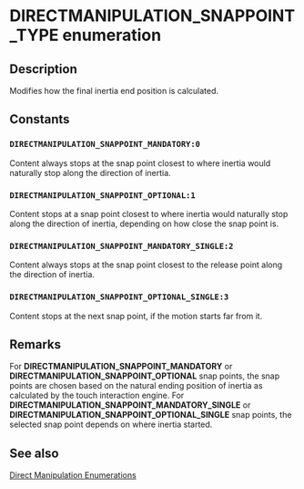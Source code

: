 # DIRECTMANIPULATION_SNAPPOINT_TYPE enumeration

## Description

Modifies how the final inertia end position is calculated.

## Constants

### `DIRECTMANIPULATION_SNAPPOINT_MANDATORY:0`

Content always stops at the snap point closest to where inertia would naturally stop along the direction of inertia.

### `DIRECTMANIPULATION_SNAPPOINT_OPTIONAL:1`

Content stops at a snap point closest to where inertia would naturally stop along the direction of inertia, depending on how close the snap point is.

### `DIRECTMANIPULATION_SNAPPOINT_MANDATORY_SINGLE:2`

Content always stops at the snap point closest to the release point along the direction of inertia.

### `DIRECTMANIPULATION_SNAPPOINT_OPTIONAL_SINGLE:3`

Content stops at the next snap point, if the motion starts far from it.

## Remarks

For **DIRECTMANIPULATION_SNAPPOINT_MANDATORY** or **DIRECTMANIPULATION_SNAPPOINT_OPTIONAL** snap points, the snap points are chosen based on the natural ending position of inertia as calculated by the touch interaction engine. For **DIRECTMANIPULATION_SNAPPOINT_MANDATORY_SINGLE** or **DIRECTMANIPULATION_SNAPPOINT_OPTIONAL_SINGLE** snap points, the selected snap point depends on where inertia started.

## See also

[Direct Manipulation Enumerations](https://learn.microsoft.com/previous-versions/windows/desktop/directmanipulation/direct-manipulation-enumerations)